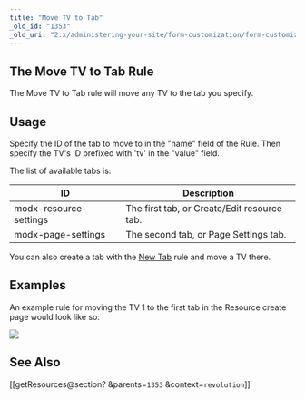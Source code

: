 ```yaml
---
title: "Move TV to Tab"
_old_id: "1353"
_old_uri: "2.x/administering-your-site/form-customization/form-customization-rules/move-tv-to-tab"
---
```


## <a name="MoveTVtoTab-TheMoveTVtoTabRule"></a>The Move TV to Tab Rule

The Move TV to Tab rule will move any TV to the tab you specify.

## <a name="MoveTVtoTab-Usage"></a>Usage

Specify the ID of the tab to move to in the "name" field of the Rule. Then specify the TV's ID prefixed with 'tv' in the "value" field.

The list of available tabs is:

| ID | Description |
|----|-------------|
| modx-resource-settings | The first tab, or Create/Edit resource tab. |
| modx-page-settings | The second tab, or Page Settings tab. |


You can also create a tab with the [New Tab](display/revolution20/New+Tab "New Tab") rule and move a TV there.

## <a name="MoveTVtoTab-Examples"></a>Examples

An example rule for moving the TV 1 to the first tab in the Resource create page would look like so:

![](download/attachments/18678100/rule-tvMove.png?version=1&modificationDate=1279291685000)

## <a name="MoveTVtoTab-SeeAlso"></a>See Also

 \[\[getResources@section? &parents=`1353` &context=`revolution`\]\]